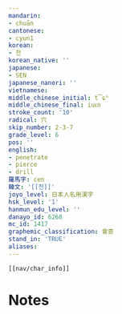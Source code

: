 ```yaml
---
mandarin:
- chuān
cantonese:
- cyun1
korean:
- 천
korean_native: ''
japanese:
- SEN
japanese_nanori: ''
vietnamese:
middle_chinese_initial: t͡ɕʰ
middle_chinese_final: iuᴇn
stroke_count: '10'
radical: 穴
skip_number: 2-3-7
grade_level: 6
pos: ''
english:
- penetrate
- pierce
- drill
羅馬字: cen
韓文: '[[천]]'
joyo_level: 日本人名用漢字
hsk_level: '1'
hanmun_edu_level: ''
danayo_id: 6268
mc_id: 1417
graphemic_classification: 會意
stand_in: 'TRUE'
aliases:
---
```

```meta-bind-embed
[[nav/char_info]]
```

# Notes

